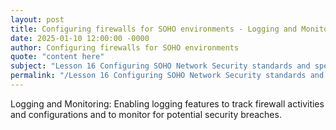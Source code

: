 ```yaml
---
layout: post
title: Configuring firewalls for SOHO environments - Logging and Monitoring
date: 2025-01-10 12:00:00 -0000
author: Configuring firewalls for SOHO environments
quote: "content here"
subject: "Lesson 16 Configuring SOHO Network Security standards and specifications"
permalink: "/Lesson 16 Configuring SOHO Network Security standards and specifications/Configuring firewalls for SOHO environments/Configuring firewalls for SOHO environments - Logging and Monitoring"
---
```


Logging and Monitoring: Enabling logging features to track firewall activities and configurations and to monitor for potential security breaches.
